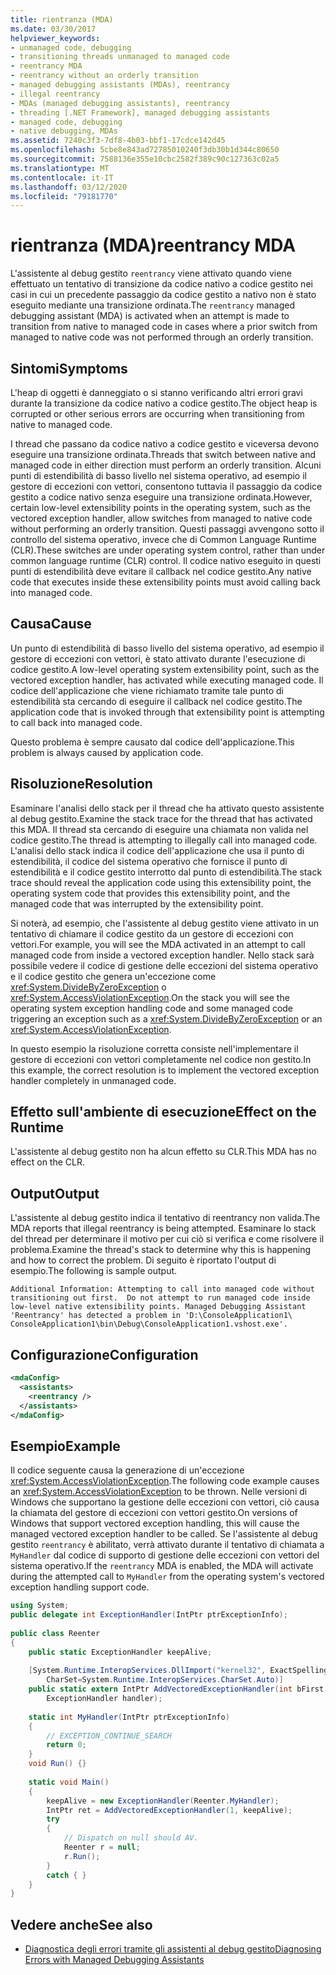 ```yaml
---
title: rientranza (MDA)
ms.date: 03/30/2017
helpviewer_keywords:
- unmanaged code, debugging
- transitioning threads unmanaged to managed code
- reentrancy MDA
- reentrancy without an orderly transition
- managed debugging assistants (MDAs), reentrancy
- illegal reentrancy
- MDAs (managed debugging assistants), reentrancy
- threading [.NET Framework], managed debugging assistants
- managed code, debugging
- native debugging, MDAs
ms.assetid: 7240c3f3-7df8-4b03-bbf1-17cdce142d45
ms.openlocfilehash: 5cbe8e843ad72785010240f3db30b1d344c80650
ms.sourcegitcommit: 7588136e355e10cbc2582f389c90c127363c02a5
ms.translationtype: MT
ms.contentlocale: it-IT
ms.lasthandoff: 03/12/2020
ms.locfileid: "79181770"
---
```

# <a name="reentrancy-mda"></a><span data-ttu-id="8b944-102">rientranza (MDA)</span><span class="sxs-lookup"><span data-stu-id="8b944-102">reentrancy MDA</span></span>
<span data-ttu-id="8b944-103">L'assistente al debug gestito `reentrancy` viene attivato quando viene effettuato un tentativo di transizione da codice nativo a codice gestito nei casi in cui un precedente passaggio da codice gestito a nativo non è stato eseguito mediante una transizione ordinata.</span><span class="sxs-lookup"><span data-stu-id="8b944-103">The `reentrancy` managed debugging assistant (MDA) is activated when an attempt is made to transition from native to managed code in cases where a prior switch from managed to native code was not performed through an orderly transition.</span></span>  
  
## <a name="symptoms"></a><span data-ttu-id="8b944-104">Sintomi</span><span class="sxs-lookup"><span data-stu-id="8b944-104">Symptoms</span></span>  
 <span data-ttu-id="8b944-105">L'heap di oggetti è danneggiato o si stanno verificando altri errori gravi durante la transizione da codice nativo a codice gestito.</span><span class="sxs-lookup"><span data-stu-id="8b944-105">The object heap is corrupted or other serious errors are occurring when transitioning from native to managed code.</span></span>  
  
 <span data-ttu-id="8b944-106">I thread che passano da codice nativo a codice gestito e viceversa devono eseguire una transizione ordinata.</span><span class="sxs-lookup"><span data-stu-id="8b944-106">Threads that switch between native and managed code in either direction must perform an orderly transition.</span></span> <span data-ttu-id="8b944-107">Alcuni punti di estendibilità di basso livello nel sistema operativo, ad esempio il gestore di eccezioni con vettori, consentono tuttavia il passaggio da codice gestito a codice nativo senza eseguire una transizione ordinata.</span><span class="sxs-lookup"><span data-stu-id="8b944-107">However, certain low-level extensibility points in the operating system, such as the vectored exception handler, allow switches from managed to native code without performing an orderly transition.</span></span>  <span data-ttu-id="8b944-108">Questi passaggi avvengono sotto il controllo del sistema operativo, invece che di Common Language Runtime (CLR).</span><span class="sxs-lookup"><span data-stu-id="8b944-108">These switches are under operating system control, rather than under common language runtime (CLR) control.</span></span>  <span data-ttu-id="8b944-109">Il codice nativo eseguito in questi punti di estendibilità deve evitare il callback nel codice gestito.</span><span class="sxs-lookup"><span data-stu-id="8b944-109">Any native code that executes inside these extensibility points must avoid calling back into managed code.</span></span>  
  
## <a name="cause"></a><span data-ttu-id="8b944-110">Causa</span><span class="sxs-lookup"><span data-stu-id="8b944-110">Cause</span></span>  
 <span data-ttu-id="8b944-111">Un punto di estendibilità di basso livello del sistema operativo, ad esempio il gestore di eccezioni con vettori, è stato attivato durante l'esecuzione di codice gestito.</span><span class="sxs-lookup"><span data-stu-id="8b944-111">A low-level operating system extensibility point, such as the vectored exception handler, has activated while executing managed code.</span></span>  <span data-ttu-id="8b944-112">Il codice dell'applicazione che viene richiamato tramite tale punto di estendibilità sta cercando di eseguire il callback nel codice gestito.</span><span class="sxs-lookup"><span data-stu-id="8b944-112">The application code that is invoked through that extensibility point is attempting to call back into managed code.</span></span>  
  
 <span data-ttu-id="8b944-113">Questo problema è sempre causato dal codice dell'applicazione.</span><span class="sxs-lookup"><span data-stu-id="8b944-113">This problem is always caused by application code.</span></span>  
  
## <a name="resolution"></a><span data-ttu-id="8b944-114">Risoluzione</span><span class="sxs-lookup"><span data-stu-id="8b944-114">Resolution</span></span>  
 <span data-ttu-id="8b944-115">Esaminare l'analisi dello stack per il thread che ha attivato questo assistente al debug gestito.</span><span class="sxs-lookup"><span data-stu-id="8b944-115">Examine the stack trace for the thread that has activated this MDA.</span></span>  <span data-ttu-id="8b944-116">Il thread sta cercando di eseguire una chiamata non valida nel codice gestito.</span><span class="sxs-lookup"><span data-stu-id="8b944-116">The thread is attempting to illegally call into managed code.</span></span>  <span data-ttu-id="8b944-117">L'analisi dello stack indica il codice dell'applicazione che usa il punto di estendibilità, il codice del sistema operativo che fornisce il punto di estendibilità e il codice gestito interrotto dal punto di estendibilità.</span><span class="sxs-lookup"><span data-stu-id="8b944-117">The stack trace should reveal the application code using this extensibility point, the operating system code that provides this extensibility point, and the managed code that was interrupted by the extensibility point.</span></span>  
  
 <span data-ttu-id="8b944-118">Si noterà, ad esempio, che l'assistente al debug gestito viene attivato in un tentativo di chiamare il codice gestito da un gestore di eccezioni con vettori.</span><span class="sxs-lookup"><span data-stu-id="8b944-118">For example, you will see the MDA activated in an attempt to call managed code from inside a vectored exception handler.</span></span>  <span data-ttu-id="8b944-119">Nello stack sarà possibile vedere il codice di gestione delle eccezioni del sistema operativo e il codice gestito che genera un'eccezione come <xref:System.DivideByZeroException> o <xref:System.AccessViolationException>.</span><span class="sxs-lookup"><span data-stu-id="8b944-119">On the stack you will see the operating system exception handling code and some managed code triggering an exception such as a <xref:System.DivideByZeroException> or an <xref:System.AccessViolationException>.</span></span>  
  
 <span data-ttu-id="8b944-120">In questo esempio la risoluzione corretta consiste nell'implementare il gestore di eccezioni con vettori completamente nel codice non gestito.</span><span class="sxs-lookup"><span data-stu-id="8b944-120">In this example, the correct resolution is to implement the vectored exception handler completely in unmanaged code.</span></span>  
  
## <a name="effect-on-the-runtime"></a><span data-ttu-id="8b944-121">Effetto sull'ambiente di esecuzione</span><span class="sxs-lookup"><span data-stu-id="8b944-121">Effect on the Runtime</span></span>  
 <span data-ttu-id="8b944-122">L'assistente al debug gestito non ha alcun effetto su CLR.</span><span class="sxs-lookup"><span data-stu-id="8b944-122">This MDA has no effect on the CLR.</span></span>  
  
## <a name="output"></a><span data-ttu-id="8b944-123">Output</span><span class="sxs-lookup"><span data-stu-id="8b944-123">Output</span></span>  
 <span data-ttu-id="8b944-124">L'assistente al debug gestito indica il tentativo di reentrancy non valida.</span><span class="sxs-lookup"><span data-stu-id="8b944-124">The MDA reports that illegal reentrancy is being attempted.</span></span>  <span data-ttu-id="8b944-125">Esaminare lo stack del thread per determinare il motivo per cui ciò si verifica e come risolvere il problema.</span><span class="sxs-lookup"><span data-stu-id="8b944-125">Examine the thread's stack to determine why this is happening and how to correct the problem.</span></span> <span data-ttu-id="8b944-126">Di seguito è riportato l'output di esempio.</span><span class="sxs-lookup"><span data-stu-id="8b944-126">The following is sample output.</span></span>  
  
```output
Additional Information: Attempting to call into managed code without
transitioning out first.  Do not attempt to run managed code inside
low-level native extensibility points. Managed Debugging Assistant
'Reentrancy' has detected a problem in 'D:\ConsoleApplication1\  
ConsoleApplication1\bin\Debug\ConsoleApplication1.vshost.exe'.  
```  
  
## <a name="configuration"></a><span data-ttu-id="8b944-127">Configurazione</span><span class="sxs-lookup"><span data-stu-id="8b944-127">Configuration</span></span>  
  
```xml  
<mdaConfig>  
  <assistants>  
    <reentrancy />  
  </assistants>  
</mdaConfig>  
```  
  
## <a name="example"></a><span data-ttu-id="8b944-128">Esempio</span><span class="sxs-lookup"><span data-stu-id="8b944-128">Example</span></span>  
 <span data-ttu-id="8b944-129">Il codice seguente causa la generazione di un'eccezione <xref:System.AccessViolationException>.</span><span class="sxs-lookup"><span data-stu-id="8b944-129">The following code example causes an <xref:System.AccessViolationException> to be thrown.</span></span>  <span data-ttu-id="8b944-130">Nelle versioni di Windows che supportano la gestione delle eccezioni con vettori, ciò causa la chiamata del gestore di eccezioni con vettori gestito.</span><span class="sxs-lookup"><span data-stu-id="8b944-130">On versions of Windows that support vectored exception handling, this will cause the managed vectored exception handler to be called.</span></span>  <span data-ttu-id="8b944-131">Se l'assistente al debug gestito `reentrancy` è abilitato, verrà attivato durante il tentativo di chiamata a `MyHandler` dal codice di supporto di gestione delle eccezioni con vettori del sistema operativo.</span><span class="sxs-lookup"><span data-stu-id="8b944-131">If the `reentrancy` MDA is enabled, the MDA will activate during the attempted call to `MyHandler` from the operating system's vectored exception handling support code.</span></span>  
  
```csharp
using System;  
public delegate int ExceptionHandler(IntPtr ptrExceptionInfo);  
  
public class Reenter
{  
    public static ExceptionHandler keepAlive;  
  
    [System.Runtime.InteropServices.DllImport("kernel32", ExactSpelling=true,
        CharSet=System.Runtime.InteropServices.CharSet.Auto)]  
    public static extern IntPtr AddVectoredExceptionHandler(int bFirst,
        ExceptionHandler handler);  
  
    static int MyHandler(IntPtr ptrExceptionInfo)
    {  
        // EXCEPTION_CONTINUE_SEARCH  
        return 0;  
    }  
    void Run() {}  
  
    static void Main()
    {  
        keepAlive = new ExceptionHandler(Reenter.MyHandler);  
        IntPtr ret = AddVectoredExceptionHandler(1, keepAlive);  
        try
        {  
            // Dispatch on null should AV.  
            Reenter r = null;
            r.Run();  
        }
        catch { }  
    }  
}  
```  
  
## <a name="see-also"></a><span data-ttu-id="8b944-132">Vedere anche</span><span class="sxs-lookup"><span data-stu-id="8b944-132">See also</span></span>

- [<span data-ttu-id="8b944-133">Diagnostica degli errori tramite gli assistenti al debug gestito</span><span class="sxs-lookup"><span data-stu-id="8b944-133">Diagnosing Errors with Managed Debugging Assistants</span></span>](diagnosing-errors-with-managed-debugging-assistants.md)
